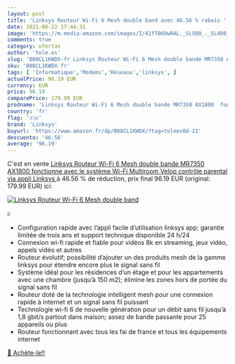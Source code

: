 ```yaml
---
layout: post
title: 'Linksys Routeur Wi-Fi 6 Mesh double band avec 46.56 % rabais '
date: 2021-06-22 17:44:31
image: 'https://m.media-amazon.com/images/I/41fT06UwRAL._SL500_._SL400_.jpg'
comments: true
category: ofertas
author: 'tole.es'
slug: 'B08CL1KWDX-fr Linksys Routeur Wi-Fi 6 Mesh double bande MR7350 AX1800...'
sku: 'B08CL1KWDX-fr'
tags: [ 'Informatique','Modems','Réseaux','linksys', ]
actualPrice: 96.19 EUR
currency: EUR
price: 96.19
comparePrice: 179.99 EUR
prodname: 'Linksys Routeur Wi-Fi 6 Mesh double bande MR7350 AX1800  fonctionne avec le système Wi-Fi Multiroom Velop  contrôle parental via appli Linksys '
country: 'fr'
flag: '🇫🇷'
brand: 'Linksys'
buyurl: 'https://www.amazon.fr/dp/B08CL1KWDX/?tag=tolees0d-21'
descuento: '46.56'
average: '96.19'
---
```


C'est en vente [Linksys Routeur Wi-Fi 6 Mesh double bande MR7350 AX1800  fonctionne avec le système Wi-Fi Multiroom Velop  contrôle parental via appli Linksys ](https://www.amazon.fr/dp/B08CL1KWDX/?tag=tolees0d-21)  à  46.56 % de réduction, prix final  96.19 EUR (original: 179.99 EUR) ici:

[![Linksys Routeur Wi-Fi 6 Mesh double band](https://m.media-amazon.com/images/I/41fT06UwRAL._SL500_._SL400_.jpg)](https://www.amazon.fr/dp/B08CL1KWDX/?tag=tolees0d-21)

ℹ️:

- Configuration rapide avec l’appli facile d’utilisation linksys app; garantie limitée de trois ans et support technique disponible 24 h/24
- Connexion wi-fi rapide et fiable pour vidéos 8k en streaming, jeux vidéo, appels vidéo et autres
- Routeur évolutif; possibilité d’ajouter un des produits mesh de la gamme linksys pour étendre encore plus le signal sans fil
- Système idéal pour les résidences d’un étage et pour les appartements avec une chambre (jusqu’à 150 m2); élimine les zones hors de portée du signal sans fil
- Routeur doté de la technologie intelligent mesh pour une connexion rapide à internet et un signal sans fil puissant
- Technologie wi-fi 6 de nouvelle génération pour un débit sans fil jusqu’à 1,8 gbit/s partout dans maison; assez de bande passante pour 25 appareils ou plus
- Routeur fonctionnant avec tous les fai de france et tous les équipements internet

[🛒 Achète-le!!](https://www.amazon.fr/dp/B08CL1KWDX/?tag=tolees0d-21)
